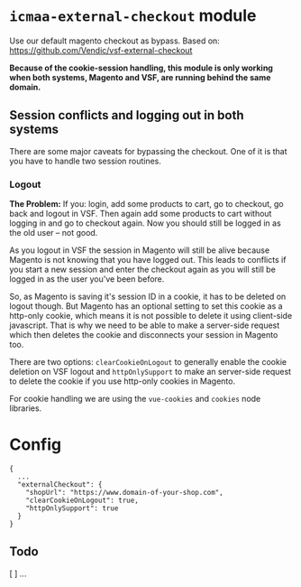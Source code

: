 # `icmaa-external-checkout` module

Use our default magento checkout as bypass.
Based on: https://github.com/Vendic/vsf-external-checkout

**Because of the cookie-session handling, this module is only working when both systems, Magento and VSF, are running behind the same domain.**

## Session conflicts and logging out in both systems

There are some major caveats for bypassing the checkout. One of it is that you have to handle two session routines.

### Logout

**The Problem:** If you: login, add some products to cart, go to checkout, go back and logout in VSF. Then again add some products to cart without logging in and go to checkout again. Now you should still be logged in as the old user – not good.

As you logout in VSF the session in Magento will still be alive because Magento is not knowing that you have logged out.
This leads to conflicts if you start a new session and enter the checkout again as you will still be logged in as the user you've been before.

So, as Magento is saving it's session ID in a cookie, it has to be deleted on logout though. But Magento has an optional setting to set this cookie as a http-only cookie, which means it is not possible to delete it using client-side javascript. That is why we need to be able to make a server-side request which then deletes the cookie and disconnects your session in Magento too.

There are two options: `clearCookieOnLogout` to generally enable the cookie deletion on VSF logout and `httpOnlySupport` to make an server-side request to delete the cookie if you use http-only cookies in Magento.

For cookie handling we are using the `vue-cookies` and `cookies` node libraries.

# Config

```
{
  ...
  "externalCheckout": {
    "shopUrl": "https://www.domain-of-your-shop.com",
    "clearCookieOnLogout": true,
    "httpOnlySupport": true
  }
}
```

## Todo

[ ] ...
